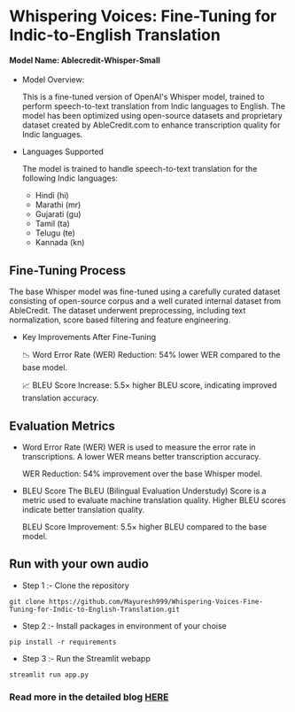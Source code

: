 # Whispering Voices: Fine-Tuning for Indic-to-English Translation

#### Model Name: Ablecredit-Whisper-Small

- Model Overview:

    This is a fine-tuned version of OpenAI's Whisper model, trained to perform speech-to-text translation from Indic languages to English. The model has been optimized using open-source datasets and proprietary dataset created by AbleCredit.com to enhance transcription quality for Indic languages.

- Languages Supported

    The model is trained to handle speech-to-text translation for the following Indic languages:

    - Hindi (hi)
    - Marathi (mr)
    - Gujarati (gu)
    - Tamil (ta)
    - Telugu (te)
    - Kannada (kn)

## Fine-Tuning Process

The base Whisper model was fine-tuned using a carefully curated dataset consisting of open-source corpus and a well curated internal dataset from AbleCredit. The dataset underwent preprocessing, including text normalization, score based filtering and feature engineering.

- Key Improvements After Fine-Tuning

    📉 Word Error Rate (WER) Reduction: 54% lower WER compared to the base model.
    
    📈 BLEU Score Increase: 5.5× higher BLEU score, indicating improved translation accuracy.

## Evaluation Metrics

- Word Error Rate (WER)
WER is used to measure the error rate in transcriptions. A lower WER means better transcription accuracy.

    WER Reduction: 54% improvement over the base Whisper model.

- BLEU Score
The BLEU (Bilingual Evaluation Understudy) Score is a metric used to evaluate machine translation quality. Higher BLEU scores indicate better translation quality.

    BLEU Score Improvement: 5.5× higher BLEU compared to the base model.

## Run with your own audio

- Step 1 :- Clone the repository
```
git clone https://github.com/Mayuresh999/Whispering-Voices-Fine-Tuning-for-Indic-to-English-Translation.git
```
- Step 2 :- Install packages in environment of your choise 
```
pip install -r requirements
```
- Step 3 :- Run the Streamlit webapp
```
streamlit run app.py
```

### Read more in the detailed blog [HERE](https://www.linkedin.com/pulse/whispering-voices-fine-tuning-indic-to-english-mayuresh-madiwale-dl6if?lipi=urn%3Ali%3Apage%3Ad_flagship3_series_entity%3BXlAvtQNlTsaFP1j28ivl%2BQ%3D%3D)
